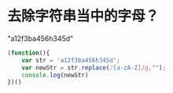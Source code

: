 # 去除字符串当中的字母？

"a12f3ba456h345d"

```js
(function(){
    var str = 'a12f3ba456h345d';
    var newStr = str.replace(/[a-zA-Z]/g,"");
    console.log(newStr)
})()
```

